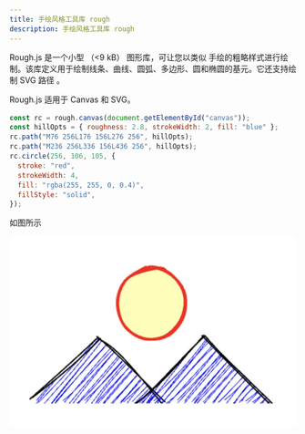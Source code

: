```yaml
---
title: 手绘风格工具库 rough
description: 手绘风格工具库 rough
---
```


Rough.js 是一个小型 （<9 kB） 图形库，可让您以类似 手绘的粗略样式进行绘制。该库定义用于绘制线条、曲线、圆弧、多边形、圆和椭圆的基元。它还支持绘制 SVG 路径 。

Rough.js 适用于 Canvas 和 SVG。

```js
const rc = rough.canvas(document.getElementById("canvas"));
const hillOpts = { roughness: 2.8, strokeWidth: 2, fill: "blue" };
rc.path("M76 256L176 156L276 256", hillOpts);
rc.path("M236 256L336 156L436 256", hillOpts);
rc.circle(256, 106, 105, {
  stroke: "red",
  strokeWidth: 4,
  fill: "rgba(255, 255, 0, 0.4)",
  fillStyle: "solid",
});
```

如图所示

![alt text](./rough1.png)